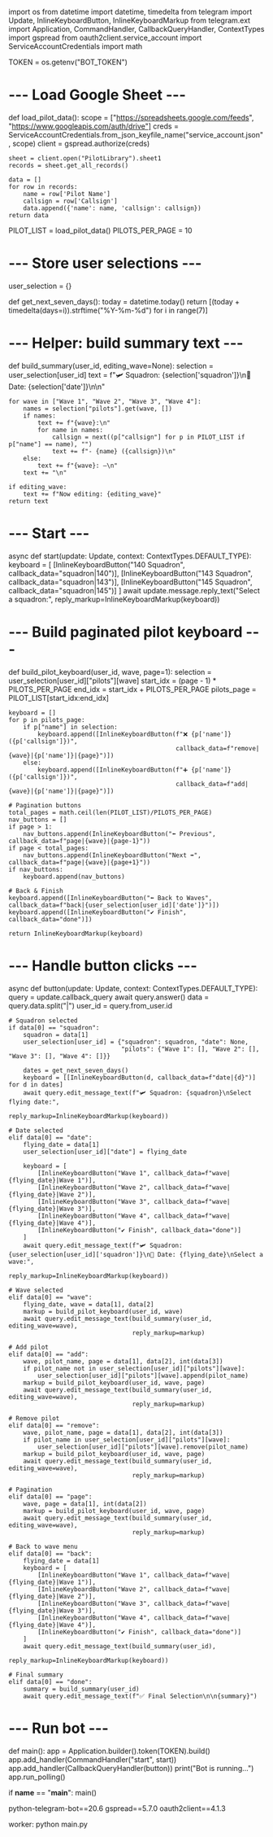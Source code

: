 import os
from datetime import datetime, timedelta
from telegram import Update, InlineKeyboardButton, InlineKeyboardMarkup
from telegram.ext import Application, CommandHandler, CallbackQueryHandler, ContextTypes
import gspread
from oauth2client.service_account import ServiceAccountCredentials
import math

TOKEN = os.getenv("BOT_TOKEN")

# --- Load Google Sheet ---
def load_pilot_data():
    scope = ["https://spreadsheets.google.com/feeds",
             "https://www.googleapis.com/auth/drive"]
    creds = ServiceAccountCredentials.from_json_keyfile_name("service_account.json", scope)
    client = gspread.authorize(creds)

    sheet = client.open("PilotLibrary").sheet1
    records = sheet.get_all_records()

    data = []
    for row in records:
        name = row['Pilot Name']
        callsign = row['Callsign']
        data.append({'name': name, 'callsign': callsign})
    return data

PILOT_LIST = load_pilot_data()
PILOTS_PER_PAGE = 10

# --- Store user selections ---
user_selection = {}

def get_next_seven_days():
    today = datetime.today()
    return [(today + timedelta(days=i)).strftime("%Y-%m-%d") for i in range(7)]

# --- Helper: build summary text ---
def build_summary(user_id, editing_wave=None):
    selection = user_selection[user_id]
    text = f"🛩 Squadron: {selection['squadron']}\n📅 Date: {selection['date']}\n\n"

    for wave in ["Wave 1", "Wave 2", "Wave 3", "Wave 4"]:
        names = selection["pilots"].get(wave, [])
        if names:
            text += f"{wave}:\n"
            for name in names:
                callsign = next((p["callsign"] for p in PILOT_LIST if p["name"] == name), "")
                text += f"- {name} ({callsign})\n"
        else:
            text += f"{wave}: —\n"
        text += "\n"

    if editing_wave:
        text += f"Now editing: {editing_wave}"
    return text

# --- Start ---
async def start(update: Update, context: ContextTypes.DEFAULT_TYPE):
    keyboard = [
        [InlineKeyboardButton("140 Squadron", callback_data="squadron|140")],
        [InlineKeyboardButton("143 Squadron", callback_data="squadron|143")],
        [InlineKeyboardButton("145 Squadron", callback_data="squadron|145")]
    ]
    await update.message.reply_text("Select a squadron:",
                                    reply_markup=InlineKeyboardMarkup(keyboard))

# --- Build paginated pilot keyboard ---
def build_pilot_keyboard(user_id, wave, page=1):
    selection = user_selection[user_id]["pilots"][wave]
    start_idx = (page - 1) * PILOTS_PER_PAGE
    end_idx = start_idx + PILOTS_PER_PAGE
    pilots_page = PILOT_LIST[start_idx:end_idx]

    keyboard = []
    for p in pilots_page:
        if p["name"] in selection:
            keyboard.append([InlineKeyboardButton(f"❌ {p['name']} ({p['callsign']})",
                                                  callback_data=f"remove|{wave}|{p['name']}|{page}")])
        else:
            keyboard.append([InlineKeyboardButton(f"➕ {p['name']} ({p['callsign']})",
                                                  callback_data=f"add|{wave}|{p['name']}|{page}")])

    # Pagination buttons
    total_pages = math.ceil(len(PILOT_LIST)/PILOTS_PER_PAGE)
    nav_buttons = []
    if page > 1:
        nav_buttons.append(InlineKeyboardButton("⬅ Previous", callback_data=f"page|{wave}|{page-1}"))
    if page < total_pages:
        nav_buttons.append(InlineKeyboardButton("Next ➡", callback_data=f"page|{wave}|{page+1}"))
    if nav_buttons:
        keyboard.append(nav_buttons)

    # Back & Finish
    keyboard.append([InlineKeyboardButton("⬅ Back to Waves", callback_data=f"back|{user_selection[user_id]['date']}")])
    keyboard.append([InlineKeyboardButton("✔ Finish", callback_data="done")])

    return InlineKeyboardMarkup(keyboard)

# --- Handle button clicks ---
async def button(update: Update, context: ContextTypes.DEFAULT_TYPE):
    query = update.callback_query
    await query.answer()
    data = query.data.split("|")
    user_id = query.from_user.id

    # Squadron selected
    if data[0] == "squadron":
        squadron = data[1]
        user_selection[user_id] = {"squadron": squadron, "date": None,
                                   "pilots": {"Wave 1": [], "Wave 2": [], "Wave 3": [], "Wave 4": []}}

        dates = get_next_seven_days()
        keyboard = [[InlineKeyboardButton(d, callback_data=f"date|{d}")] for d in dates]
        await query.edit_message_text(f"🛩 Squadron: {squadron}\nSelect flying date:",
                                      reply_markup=InlineKeyboardMarkup(keyboard))

    # Date selected
    elif data[0] == "date":
        flying_date = data[1]
        user_selection[user_id]["date"] = flying_date

        keyboard = [
            [InlineKeyboardButton("Wave 1", callback_data=f"wave|{flying_date}|Wave 1")],
            [InlineKeyboardButton("Wave 2", callback_data=f"wave|{flying_date}|Wave 2")],
            [InlineKeyboardButton("Wave 3", callback_data=f"wave|{flying_date}|Wave 3")],
            [InlineKeyboardButton("Wave 4", callback_data=f"wave|{flying_date}|Wave 4")],
            [InlineKeyboardButton("✔ Finish", callback_data="done")]
        ]
        await query.edit_message_text(f"🛩 Squadron: {user_selection[user_id]['squadron']}\n📅 Date: {flying_date}\nSelect a wave:",
                                      reply_markup=InlineKeyboardMarkup(keyboard))

    # Wave selected
    elif data[0] == "wave":
        flying_date, wave = data[1], data[2]
        markup = build_pilot_keyboard(user_id, wave)
        await query.edit_message_text(build_summary(user_id, editing_wave=wave),
                                      reply_markup=markup)

    # Add pilot
    elif data[0] == "add":
        wave, pilot_name, page = data[1], data[2], int(data[3])
        if pilot_name not in user_selection[user_id]["pilots"][wave]:
            user_selection[user_id]["pilots"][wave].append(pilot_name)
        markup = build_pilot_keyboard(user_id, wave, page)
        await query.edit_message_text(build_summary(user_id, editing_wave=wave),
                                      reply_markup=markup)

    # Remove pilot
    elif data[0] == "remove":
        wave, pilot_name, page = data[1], data[2], int(data[3])
        if pilot_name in user_selection[user_id]["pilots"][wave]:
            user_selection[user_id]["pilots"][wave].remove(pilot_name)
        markup = build_pilot_keyboard(user_id, wave, page)
        await query.edit_message_text(build_summary(user_id, editing_wave=wave),
                                      reply_markup=markup)

    # Pagination
    elif data[0] == "page":
        wave, page = data[1], int(data[2])
        markup = build_pilot_keyboard(user_id, wave, page)
        await query.edit_message_text(build_summary(user_id, editing_wave=wave),
                                      reply_markup=markup)

    # Back to wave menu
    elif data[0] == "back":
        flying_date = data[1]
        keyboard = [
            [InlineKeyboardButton("Wave 1", callback_data=f"wave|{flying_date}|Wave 1")],
            [InlineKeyboardButton("Wave 2", callback_data=f"wave|{flying_date}|Wave 2")],
            [InlineKeyboardButton("Wave 3", callback_data=f"wave|{flying_date}|Wave 3")],
            [InlineKeyboardButton("Wave 4", callback_data=f"wave|{flying_date}|Wave 4")],
            [InlineKeyboardButton("✔ Finish", callback_data="done")]
        ]
        await query.edit_message_text(build_summary(user_id),
                                      reply_markup=InlineKeyboardMarkup(keyboard))

    # Final summary
    elif data[0] == "done":
        summary = build_summary(user_id)
        await query.edit_message_text(f"✅ Final Selection\n\n{summary}")

# --- Run bot ---
def main():
    app = Application.builder().token(TOKEN).build()
    app.add_handler(CommandHandler("start", start))
    app.add_handler(CallbackQueryHandler(button))
    print("Bot is running...")
    app.run_polling()

if __name__ == "__main__":
    main()

python-telegram-bot==20.6
gspread==5.7.0
oauth2client==4.1.3

worker: python main.py
